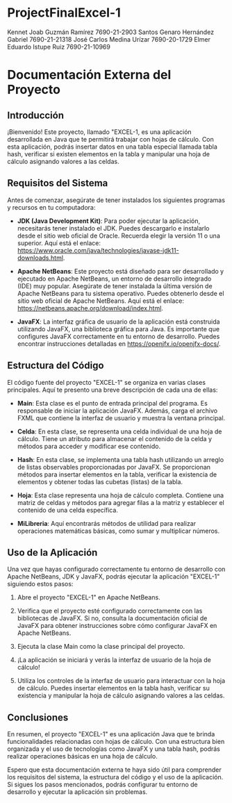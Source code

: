 # ProjectFinalExcel-1
Kennet Joab Guzmán Ramírez 7690-21-2903   Santos Genaro Hernández Gabriel 7690-21-21318   José Carlos Medina Urízar 7690-20-1729 Elmer Eduardo Istupe Ruiz 7690-21-10969 


# Documentación Externa del Proyecto

## Introducción

¡Bienvenido! Este proyecto, llamado "EXCEL-1, es una aplicación desarrollada en Java que te permitirá trabajar con hojas de cálculo. Con esta aplicación, podrás insertar datos en una tabla especial llamada tabla hash, verificar si existen elementos en la tabla y manipular una hoja de cálculo asignando valores a las celdas.

## Requisitos del Sistema

Antes de comenzar, asegúrate de tener instalados los siguientes programas y recursos en tu computadora:

- **JDK (Java Development Kit)**: Para poder ejecutar la aplicación, necesitarás tener instalado el JDK. Puedes descargarlo e instalarlo desde el sitio web oficial de Oracle. Recuerda elegir la versión 11 o una superior. Aquí está el enlace: https://www.oracle.com/java/technologies/javase-jdk11-downloads.html.

- **Apache NetBeans**: Este proyecto está diseñado para ser desarrollado y ejecutado en Apache NetBeans, un entorno de desarrollo integrado (IDE) muy popular. Asegúrate de tener instalada la última versión de Apache NetBeans para tu sistema operativo. Puedes obtenerlo desde el sitio web oficial de Apache NetBeans. Aquí está el enlace: https://netbeans.apache.org/download/index.html.

- **JavaFX**: La interfaz gráfica de usuario de la aplicación está construida utilizando JavaFX, una biblioteca gráfica para Java. Es importante que configures JavaFX correctamente en tu entorno de desarrollo. Puedes encontrar instrucciones detalladas en https://openjfx.io/openjfx-docs/.

## Estructura del Código

El código fuente del proyecto "EXCEL-1" se organiza en varias clases principales. Aquí te presento una breve descripción de cada una de ellas:

- **Main**: Esta clase es el punto de entrada principal del programa. Es responsable de iniciar la aplicación JavaFX. Además, carga el archivo FXML que contiene la interfaz de usuario y muestra la ventana principal.

- **Celda**: En esta clase, se representa una celda individual de una hoja de cálculo. Tiene un atributo para almacenar el contenido de la celda y métodos para acceder y modificar ese contenido.

- **Hash**: En esta clase, se implementa una tabla hash utilizando un arreglo de listas observables proporcionadas por JavaFX. Se proporcionan métodos para insertar elementos en la tabla, verificar la existencia de elementos y obtener todas las cubetas (listas) de la tabla.

- **Hoja**: Esta clase representa una hoja de cálculo completa. Contiene una matriz de celdas y métodos para agregar filas a la matriz y establecer el contenido de una celda específica.

- **MiLibreria**: Aquí encontrarás métodos de utilidad para realizar operaciones matemáticas básicas, como sumar y multiplicar números.

## Uso de la Aplicación

Una vez que hayas configurado correctamente tu entorno de desarrollo con Apache NetBeans, JDK y JavaFX, podrás ejecutar la aplicación "EXCEL-1" siguiendo estos pasos:

1. Abre el proyecto "EXCEL-1" en Apache NetBeans.

2. Verifica que el proyecto esté configurado correctamente con las bibliotecas de JavaFX. Si no, consulta la documentación oficial de JavaFX para obtener instrucciones sobre cómo configurar JavaFX en Apache NetBeans.

3. Ejecuta la clase Main como la clase principal del proyecto.

4. ¡La aplicación se iniciará y verás la interfaz de usuario de la hoja de cálculo!

5. Utiliza los controles de la interfaz de usuario para interactuar con la hoja de cálculo. Puedes insertar elementos en la tabla hash, verificar su existencia y manipular la hoja de cálculo asignando valores a las celdas.

## Conclusiones

En resumen, el proyecto "EXCEL-1" es una aplicación Java que te brinda funcionalidades relacionadas con hojas de cálculo. Con una estructura bien organizada y el uso de tecnologías como JavaFX y una tabla hash, podrás realizar operaciones básicas en una hoja de cálculo.

Espero que esta documentación externa te haya sido útil para comprender los requisitos del sistema, la estructura del código y el uso de la aplicación. Si sigues los pasos mencionados, podrás configurar tu entorno de desarrollo y ejecutar la aplicación sin problemas.
